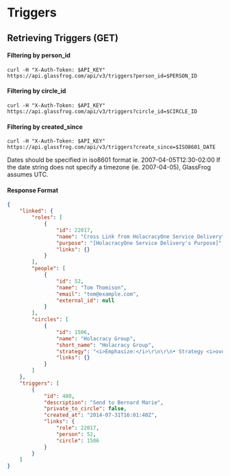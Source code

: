 Triggers
========

Retrieving Triggers (GET)
----------------------

#### Filtering by person_id

`curl -H "X-Auth-Token: $API_KEY" https://api.glassfrog.com/api/v3/triggers?person_id=$PERSON_ID`

#### Filtering by circle_id

`curl -H "X-Auth-Token: $API_KEY" https://api.glassfrog.com/api/v3/triggers?circle_id=$CIRCLE_ID`

#### Filtering by created_since

`curl -H "X-Auth-Token: $API_KEY" https://api.glassfrog.com/api/v3/triggers?create_since=$ISO8601_DATE`

Dates should be specified in iso8601 format ie. 2007-04-05T12:30-02:00
If the date string does not specify a timezone (ie. 2007-04-05), GlassFrog assumes UTC.


#### Response Format

```json
{
    "linked": {
        "roles": [
            {
                "id": 22017,
                "name": "Cross Link from HolacracyOne Service Delivery",
                "purpose": "[HolacracyOne Service Delivery's Purpose]",
                "links": {}
            }
        ],
        "people": [
            {
                "id": 52,
                "name": "Tom Thomison",
                "email": "tom@example.com",
                "external_id": null
            }
        ],
        "circles": [
            {
                "id": 1506,
                "name": "Holacracy Group",
                "short_name": "Holacracy Group",
                "strategy": "<i>Emphasize:</i>\r\n\r\n• Strategy <i>over</i> Logistics, Logistics <i>over</i> Tactics\r\n\r\n• Helping Holacracy outgrow HolacracyOne and stand alone <i>even over</i> Leveraging Holacracy for HolacracyOne\r\n",
                "links": {}
            }
        ]
    },
    "triggers": [
        {
            "id": 480,
            "description": "Send to Bernard Marie",
            "private_to_circle": false,
            "created_at": "2014-07-31T16:01:40Z",
            "links": {
                "role": 22017,
                "person": 52,
                "circle": 1506
            }
        }
    ]
}
```
